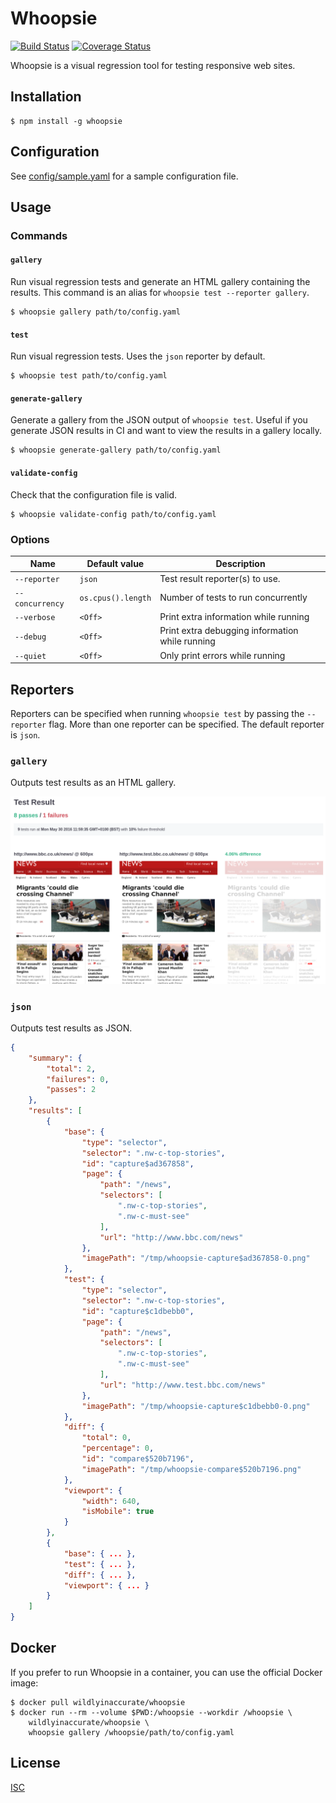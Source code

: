 # Whoopsie

[![Build Status](https://img.shields.io/travis/wildlyinaccurate/whoopsie.svg?style=flat-square)](https://travis-ci.org/wildlyinaccurate/whoopsie)
[![Coverage Status](https://img.shields.io/coveralls/wildlyinaccurate/whoopsie.svg?style=flat-square)](https://coveralls.io/repos/github/wildlyinaccurate/whoopsie/badge.svg?branch=master)

Whoopsie is a visual regression tool for testing responsive web sites.

## Installation

```
$ npm install -g whoopsie
```

## Configuration

See [config/sample.yaml](./config/sample.yaml) for a sample configuration file.

## Usage

### Commands

#### `gallery`

Run visual regression tests and generate an HTML gallery containing the results. This command is an alias for `whoopsie test --reporter gallery`.

```
$ whoopsie gallery path/to/config.yaml
```

#### `test`

Run visual regression tests. Uses the `json` reporter by default.

```
$ whoopsie test path/to/config.yaml
```

#### `generate-gallery`

Generate a gallery from the JSON output of `whoopsie test`. Useful if you generate JSON results in CI and want to view the results in a gallery locally.

```
$ whoopsie generate-gallery path/to/config.yaml
```

#### `validate-config`

Check that the configuration file is valid.

```
$ whoopsie validate-config path/to/config.yaml
```

### Options

| Name            | Default value      | Description                                     |
|-----------------|--------------------|-------------------------------------------------|
| `--reporter`    | `json`             | Test result reporter(s) to use.                 |
| `--concurrency` | `os.cpus().length` | Number of tests to run concurrently             |
| `--verbose`     | `<Off>`            | Print extra information while running           |
| `--debug`       | `<Off>`            | Print extra debugging information while running |
| `--quiet`       | `<Off>`            | Only print errors while running                 |

## Reporters

Reporters can be specified when running `whoopsie test` by passing the `--reporter` flag. More than one reporter can be specified. The default reporter is `json`.

### `gallery`

Outputs test results as an HTML gallery.

[![](./example-output.png)](./example-output.png)

### `json`

Outputs test results as JSON.

```json
{
    "summary": {
        "total": 2,
        "failures": 0,
        "passes": 2
    },
    "results": [
        {
            "base": {
                "type": "selector",
                "selector": ".nw-c-top-stories",
                "id": "capture$ad367858",
                "page": {
                    "path": "/news",
                    "selectors": [
                        ".nw-c-top-stories",
                        ".nw-c-must-see"
                    ],
                    "url": "http://www.bbc.com/news"
                },
                "imagePath": "/tmp/whoopsie-capture$ad367858-0.png"
            },
            "test": {
                "type": "selector",
                "selector": ".nw-c-top-stories",
                "id": "capture$c1dbebb0",
                "page": {
                    "path": "/news",
                    "selectors": [
                        ".nw-c-top-stories",
                        ".nw-c-must-see"
                    ],
                    "url": "http://www.test.bbc.com/news"
                },
                "imagePath": "/tmp/whoopsie-capture$c1dbebb0-0.png"
            },
            "diff": {
                "total": 0,
                "percentage": 0,
                "id": "compare$520b7196",
                "imagePath": "/tmp/whoopsie-compare$520b7196.png"
            },
            "viewport": {
                "width": 640,
                "isMobile": true
            }
        },
        {
            "base": { ... },
            "test": { ... },
            "diff": { ... },
            "viewport": { ... }
        }
    ]
}
```

## Docker

If you prefer to run Whoopsie in a container, you can use the official Docker image:

```
$ docker pull wildlyinaccurate/whoopsie
$ docker run --rm --volume $PWD:/whoopsie --workdir /whoopsie \
    wildlyinaccurate/whoopsie \
    whoopsie gallery /whoopsie/path/to/config.yaml
```

## License

[ISC](./LICENSE)
